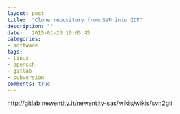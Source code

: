 ```yaml
---
layout: post
title:  "Clone repository from SVN into GIT"
description: ""
date:   2015-01-23 10:05:45
categories:
- software
tags:
- linux
- openssh
- gitlab
- subversion
comments: true
---
```


http://gitlab.newentity.it/newentity-sas/wikis/wikis/svn2git